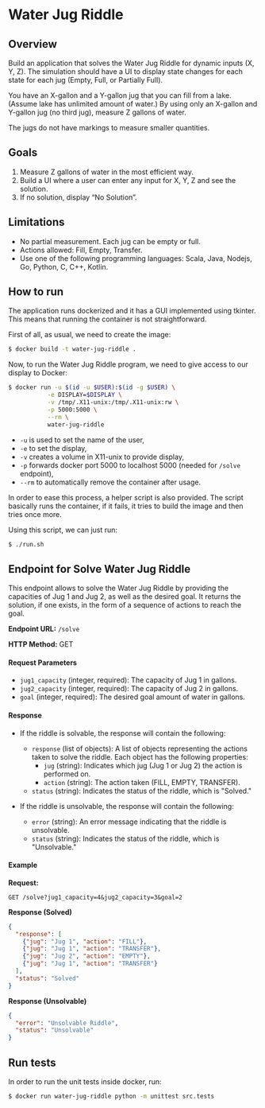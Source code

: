 # Water Jug Riddle

## Overview

Build an application that solves the Water Jug Riddle for dynamic inputs (X, Y, Z). The
simulation should have a UI to display state changes for each state for each jug (Empty, Full, or
Partially Full).

You have an X-gallon and a Y-gallon jug that you can fill from a lake. (Assume lake has unlimited
amount of water.) By using only an X-gallon and Y-gallon jug (no third jug), measure Z gallons of
water.

The jugs do not have markings to measure smaller quantities.

## Goals

1. Measure Z gallons of water in the most efficient way.
2. Build a UI where a user can enter any input for X, Y, Z and see the solution.
3. If no solution, display “No Solution”.

## Limitations

* No partial measurement. Each jug can be empty or full.
* Actions allowed: Fill, Empty, Transfer.
* Use one of the following programming languages: Scala, Java, Nodejs, Go, Python, C, C++, Kotlin.

## How to run

The application runs dockerized and it has a GUI implemented using tkinter. This means that running
the container is not straightforward.

First of all, as usual, we need to create the image:

```sh
$ docker build -t water-jug-riddle .
```

Now, to run the Water Jug Riddle program, we need to give access to our display to Docker:

```sh
$ docker run -u $(id -u $USER):$(id -g $USER) \
           -e DISPLAY=$DISPLAY \
           -v /tmp/.X11-unix:/tmp/.X11-unix:rw \
           -p 5000:5000 \
           --rm \
           water-jug-riddle
```

- `-u` is used to set the name of the user,
- `-e` to set the display,
- `-v` creates a volume in X11-unix to provide display,
- `-p` forwards docker port 5000 to localhost 5000 (needed for `/solve` endpoint),
- `--rm` to automatically remove the container after usage.

In order to ease this process, a helper script is also provided. The script basically
runs the container, if it fails, it tries to build the image and then tries once more.

Using this script, we can just run:

```sh
$ ./run.sh
```

## Endpoint for Solve Water Jug Riddle

This endpoint allows to solve the Water Jug Riddle by providing the capacities of Jug 1 and Jug 2, as well as the desired goal.
It returns the solution, if one exists, in the form of a sequence of actions to reach the goal.

**Endpoint URL:** `/solve`

**HTTP Method:** GET

#### Request Parameters

- `jug1_capacity` (integer, required): The capacity of Jug 1 in gallons.
- `jug2_capacity` (integer, required): The capacity of Jug 2 in gallons.
- `goal` (integer, required): The desired goal amount of water in gallons.

#### Response

- If the riddle is solvable, the response will contain the following:
  - `response` (list of objects): A list of objects representing the actions taken to solve the riddle. Each object has the following properties:
    - `jug` (string): Indicates which jug (Jug 1 or Jug 2) the action is performed on.
    - `action` (string): The action taken (FILL, EMPTY, TRANSFER).
  - `status` (string): Indicates the status of the riddle, which is "Solved."

- If the riddle is unsolvable, the response will contain the following:
  - `error` (string): An error message indicating that the riddle is unsolvable.
  - `status` (string): Indicates the status of the riddle, which is "Unsolvable."

#### Example

**Request:**

```http
GET /solve?jug1_capacity=4&jug2_capacity=3&goal=2
```

**Response (Solved)**

```json
{
  "response": [
    {"jug": "Jug 1", "action": "FILL"},
    {"jug": "Jug 1", "action": "TRANSFER"},
    {"jug": "Jug 2", "action": "EMPTY"},
    {"jug": "Jug 1", "action": "TRANSFER"}
  ],
  "status": "Solved"
}
```

**Response (Unsolvable)**

```json
{
  "error": "Unsolvable Riddle",
  "status": "Unsolvable"
}
```


## Run tests

In order to run the unit tests inside docker, run:

```sh
$ docker run water-jug-riddle python -m unittest src.tests 
```
